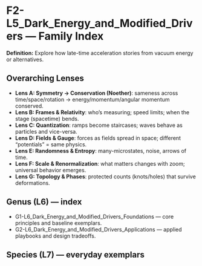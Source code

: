 # F2-L5_Dark_Energy_and_Modified_Drivers — Family Index
**Definition:** Explore how late-time acceleration stories from vacuum energy or alternatives.

## Overarching Lenses

- **Lens A: Symmetry -> Conservation (Noether)**: sameness across time/space/rotation → energy/momentum/angular momentum conserved.
- **Lens B: Frames & Relativity**: who’s measuring; speed limits; when the stage (spacetime) bends.
- **Lens C: Quantization**: ramps become staircases; waves behave as particles and vice-versa.
- **Lens D: Fields & Gauge**: forces as fields spread in space; different “potentials” = same physics.
- **Lens E: Randomness & Entropy**: many-microstates, noise, arrows of time.
- **Lens F: Scale & Renormalization**: what matters changes with zoom; universal behavior emerges.
- **Lens G: Topology & Phases**: protected counts (knots/holes) that survive deformations.

## Genus (L6) — index
- G1-L6_Dark_Energy_and_Modified_Drivers_Foundations — core principles and baseline exemplars.
- G2-L6_Dark_Energy_and_Modified_Drivers_Applications — applied playbooks and design tradeoffs.

## Species (L7) — everyday exemplars
